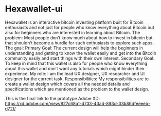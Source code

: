 # Hexawallet-ui
Hexawallet is an interactive bitcoin investing platform built for Bitcoin enthusiasts and not just for people who know everything about Bitcoin but also for beginners who are interested in learning about Bitcoin.
The problem: 
Most people don’t know much about how to invest in bitcoin but that shouldn’t become a hurdle for such enthusiasts to explore such apps.
The goal: 
Primary Goal:
The current design will help the beginners in understanding and getting to know the wallet easily and get into the Bitcoin community easily and start things with their own interest.
Secondary Goal:
To keep in mind that this wallet is also for people who know everything about this wallet and don’t want any tutorials which might hinder their experience.
My role: 
I am the lead UX designer, UX researcher and UI designer for the current task.
Responsibilities: 
My responsibilities are to create a wallet design which covers all the needed details and specifications which are mentioned as the problem to the wallet design.

This is the final link to the prototype
Adobe XD: https://xd.adobe.com/view/827c68a1-d733-43ad-893d-33b86dfeeeeb-d72f/
